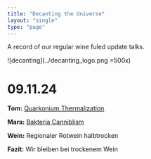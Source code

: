 ```yaml
---
title: "Decanting the Universe"
layout: "single"
type: "page"
---
```


A record of our regular wine fuled update talks.

![decanting](../decanting_logo.png =500x)

# 09.11.24

**Tom:** [Quarkonium Thermalization](../pdfs/DecantingTheUniverse-09.11.24_QuarkoniumThermalization.pdf)

**Mara:** [Bakteria Canniblism]()

**Wein:** Regionaler Rotwein halbtrocken

**Fazit:** Wir bleiben bei trockenem Wein
